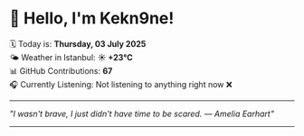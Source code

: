 # 👋 Hello, I'm Kekn9ne!

🗓️ Today is: **Thursday, 03 July 2025**  
🌤️ Weather in Istanbul: **☀️   +23°C**  
📊 GitHub Contributions: **67**  
🎧 Currently Listening: Not listening to anything right now ❌

---

_"I wasn't brave, I just didn't have time to be scared. — *Amelia Earhart*"_

---
